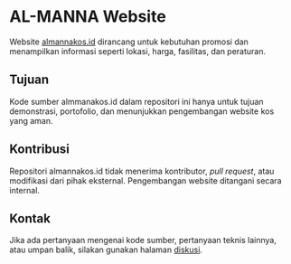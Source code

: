 # AL-MANNA Website

Website [almannakos.id](https://almannakos.id) dirancang untuk kebutuhan promosi dan menampilkan informasi seperti lokasi, harga, fasilitas, dan peraturan.

## Tujuan

Kode sumber almmanakos.id dalam repositori ini hanya untuk tujuan demonstrasi, portofolio, dan menunjukkan pengembangan website kos yang aman.

## Kontribusi

Repositori almannakos.id tidak menerima kontributor, _pull request_, atau modifikasi dari pihak eksternal. Pengembangan website ditangani secara internal.

## Kontak

Jika ada pertanyaan mengenai kode sumber, pertanyaan teknis lainnya, atau umpan balik, silakan gunakan halaman [diskusi](https://github.com/ryhkml/almannakos.id/discussions).
